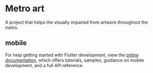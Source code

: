 # Metro art

A project that helps the visually impaired from artwork throughout the metro.

## mobile

For help getting started with Flutter development, view the
[online documentation](https://docs.flutter.dev/), which offers tutorials,
samples, guidance on mobile development, and a full API reference.
